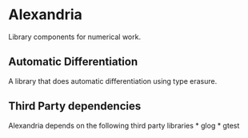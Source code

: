 Alexandria
==========
Library components for numerical work.

Automatic Differentiation
-------------------------
A library that does automatic differentiation using type erasure.



Third Party dependencies
------------------------
Alexandria depends on the following third party libraries
    * glog
    * gtest
